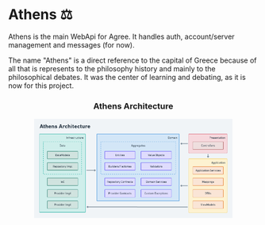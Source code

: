 # Athens :balance_scale:

Athens is the main WebApi for Agree. It handles auth, account/server management and messages (for now).

The name "Athens" is a direct reference to the capital of Greece because of all that is represents to the philosophy history and mainly to the philosophical debates. It was the center of learning and debating, as it is now for this project.

<h3 align="center">
    Athens Architecture
</h3>

<p align="center">
   <img src="../../docs/athens_architecture.png" alt="Agree Logo" width="400"/>
</p>